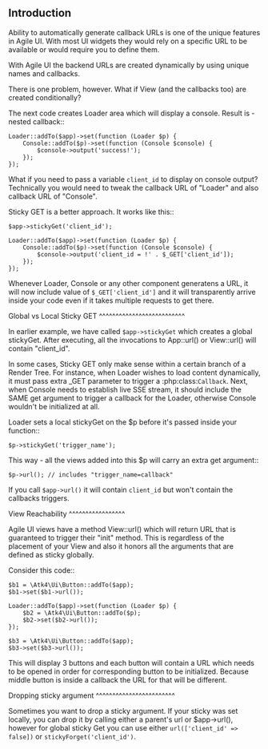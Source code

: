 

Introduction
------------

Ability to automatically generate callback URLs is one of the unique features in Agile UI.
With most UI widgets they would rely on a specific URL to be available or would require
you to define them.

With Agile UI the backend URLs are created dynamically by using unique names and callbacks.

There is one problem, however. What if View (and the callbacks too) are created conditionally?

The next code creates Loader area which will display a console. Result is - nested callback::

    Loader::addTo($app)->set(function (Loader $p) {
        Console::addTo($p)->set(function (Console $console) {
            $console->output('success!');
        });
    });

What if you need to pass a variable `client_id` to display on console output? Technically you
would need to tweak the callback URL of "Loader" and also callback URL of "Console".

Sticky GET is a better approach. It works like this::

    $app->stickyGet('client_id');

    Loader::addTo($app)->set(function (Loader $p) {
        Console::addTo($p)->set(function (Console $console) {
            $console->output('client_id = !' . $_GET['client_id']);
        });
    });

Whenever Loader, Console or any other component generatens a URL, it will now include value
of `$_GET['client_id']` and it will transparently arrive inside your code even if it takes
multiple requests to get there.


Global vs Local Sticky GET
^^^^^^^^^^^^^^^^^^^^^^^^^^

In earlier example, we have called `$app->stickyGet` which creates a global stickyGet. After
executing, all the invocations to App::url() or View::url() will contain "client_id".

In some cases, Sticky GET only make sense within a certain branch of a Render Tree. For instance,
when Loader wishes to load content dynamically, it must pass extra _GET parameter to trigger a
:php:class:`Callback`. Next, when Console needs to establish live SSE stream, it should include
the SAME get argument to trigger a callback for the Loader, otherwise Console wouldn't be
initialized at all.

Loader sets a local stickyGet on the $p before it's passed inside your function::

    $p->stickyGet('trigger_name');

This way - all the views added into this $p will carry an extra get argument::

    $p->url(); // includes "trigger_name=callback"

If you call `$app->url()` it will contain `client_id` but won't contain the callbacks triggers.

View Reachability
^^^^^^^^^^^^^^^^^

Agile UI views have a method View::url() which will return URL that is guaranteed to trigger their "init"
method. This is regardless of the placement of your View and also it honors all the arguments that are
defined as sticky globally.

Consider this code::

    $b1 = \Atk4\Ui\Button::addTo($app);
    $b1->set($b1->url());

    Loader::addTo($app)->set(function (Loader $p) {
        $b2 = \Atk4\Ui\Button::addTo($p);
        $b2->set($b2->url());
    });

    $b3 = \Atk4\Ui\Button::addTo($app);
    $b3->set($b3->url());

This will display 3 buttons and each button will contain a URL which needs to be opened in order for
corresponding button to be initialized. Because middle button is inside a callback the URL for that
will be different.


Dropping sticky argument
^^^^^^^^^^^^^^^^^^^^^^^^

Sometimes you want to drop a sticky argument. If your sticky was set locally, you can drop it by calling
either a parent's url or $app->url(), however for global sticky Get you can use either `url(['client_id' => false])`
or `stickyForget('client_id')`.


